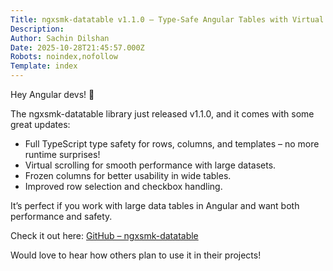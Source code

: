 ```yaml
---
Title: ngxsmk-datatable v1.1.0 – Type-Safe Angular Tables with Virtual Scrolling & Frozen Columns
Description: 
Author: Sachin Dilshan
Date: 2025-10-28T21:45:57.000Z
Robots: noindex,nofollow
Template: index
---
```

<p>Hey Angular devs! 👋</p>

<p>The ngxsmk-datatable library just released v1.1.0, and it comes with some great updates:</p>

<ul>
<li>Full TypeScript type safety for rows, columns, and templates – no more  runtime surprises!</li>
<li>Virtual scrolling for smooth performance with large datasets.</li>
<li>Frozen columns for better usability in wide tables.</li>
<li>Improved row selection and checkbox handling.</li>
</ul>

<p>It’s perfect if you work with large data tables in Angular and want both performance and safety.</p>

<p>Check it out here: <a href="https://github.com/toozuuu/ngxsmk-datatable" rel="noopener noreferrer">GitHub – ngxsmk-datatable</a></p>

<p>Would love to hear how others plan to use it in their projects!</p>

